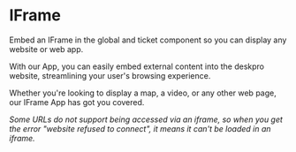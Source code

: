 # IFrame

Embed an IFrame in the global and ticket component so you can display any
website or web app.

With our App, you can easily embed external content into the deskpro website,
streamlining your user's browsing experience.

Whether you're looking to display a map, a video, or any other web page, our
IFrame App has got you covered.

_Some URLs do not support being accessed via an iframe, so when you get the
error "website refused to connect", it means it can't be loaded in an iframe._
